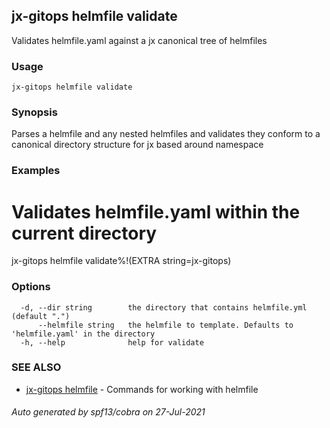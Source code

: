 ## jx-gitops helmfile validate

Validates helmfile.yaml against a jx canonical tree of helmfiles

### Usage

```
jx-gitops helmfile validate
```

### Synopsis

Parses a helmfile and any nested helmfiles and validates they conform to a canonical directory structure for jx based around namespace

### Examples

  # Validates helmfile.yaml within the current directory
  jx-gitops helmfile validate%!(EXTRA string=jx-gitops)

### Options

```
  -d, --dir string        the directory that contains helmfile.yml (default ".")
      --helmfile string   the helmfile to template. Defaults to 'helmfile.yaml' in the directory
  -h, --help              help for validate
```

### SEE ALSO

* [jx-gitops helmfile](jx-gitops_helmfile.md)	 - Commands for working with helmfile

###### Auto generated by spf13/cobra on 27-Jul-2021
